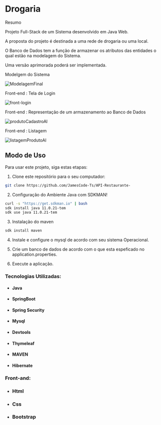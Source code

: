 # Drogaria

Resumo

Projeto Full-Stack de um Sistema desenvolvido em Java Web.


A proposta do projeto é destinada a uma rede de drogaria ou uma local.

O Banco de Dados tem a função de armazenar os atributos das entidades o qual estão na modelagem do Sistema.

Uma versão aprimorada poderá ser implementada.

Modelgem do Sistema 

![ModelagemFinal](https://user-images.githubusercontent.com/63932833/146475894-fbe8c0ec-8c65-4c14-b73d-9500762950f8.png)



Front-end : Tela de Login

![front-login](https://user-images.githubusercontent.com/63932833/146476026-d2595d61-58cd-4cca-b6bc-19acc51cdf74.png)


Front-end : Representação de um armazenamento ao Banco de Dados 



![produtoCadastroAl](https://user-images.githubusercontent.com/63932833/146659241-3528fd36-26b6-4b97-993f-eca4414f66bc.png)


Front-end : Listagem 

![listagemProdutoAl](https://user-images.githubusercontent.com/63932833/146659245-a49a80f3-ac2d-4cbc-bb92-441279d773c2.png)



## Modo de Uso

Para usar este projeto, siga estas etapas:

1. Clone este repositório para o seu computador:

```bash
git clone https://github.com/JamesCode-Ts/API-Restaurante-
```

2. Configuração do Ambiente Java com SDKMAN!

```bash
curl -s "https://get.sdkman.io" | bash
sdk install java 11.0.21-tem  
sdk use java 11.0.21-tem  
```
3. Instalação do maven
```bash
sdk install maven 
```

4. Instale e configure o mysql de acordo com seu sistema Operacional.


5. Crie um banco de dados de acordo com o que esta espeficado no application.properties.

6. Execute a aplicação.


### Tecnologias Utilizadas:

* #### Java

* #### SpringBoot

* #### Spring Security

* #### Mysql

* #### Devtools

* #### Thymeleaf

* #### MAVEN

* #### Hibernate

### Front-and:

* ### Html
* ### Css
* ### Bootstrap





